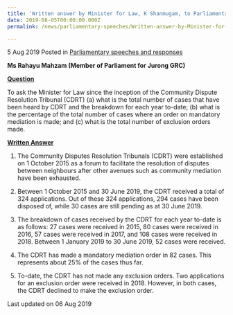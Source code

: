 ```yaml
---
title: 'Written answer by Minister for Law, K Shanmugam, to Parliamentary Question on Community Dispute Resolution Tribunal'
date: 2019-08-05T00:00:00.000Z
permalink: /news/parliamentary-speeches/Written-answer-by-Minister-for-Law-K-Shanmugam-to-Parliamentary-Question-on-Community-Dispute-Resolution-Tribunal

---
```




5 Aug 2019 Posted in [Parliamentary speeches and responses](/news/parliamentary-speeches)

**Ms Rahayu Mahzam (Member of Parliament for Jurong GRC)**

**<u>Question</u>**

To ask the Minister for Law since the inception of the Community Dispute Resolution Tribunal (CDRT) (a) what is the total number of cases that have been heard by CDRT and the breakdown for each year to-date; (b) what is the percentage of the total number of cases where an order on mandatory mediation is made; and (c) what is the total number of exclusion orders made. 

**<u>Written Answer</u>**

1. The Community Disputes Resolution Tribunals (CDRT) were established on 1 October 2015 as a forum to facilitate the resolution of disputes between neighbours after other avenues such as community mediation have been exhausted.
 
2. Between 1 October 2015 and 30 June 2019, the CDRT received a total of 324 applications. Out of these 324 applications, 294 cases have been disposed of, while 30 cases are still pending as at 30 June 2019.
 
3. The breakdown of cases received by the CDRT for each year to-date is as follows: 27 cases were received in 2015, 80 cases were received in 2016, 57 cases were received in 2017, and 108 cases were received in 2018. Between 1 January 2019 to 30 June 2019, 52 cases were received.
 
4. The CDRT has made a mandatory mediation order in 82 cases. This represents about 25% of the cases thus far.
 
5. To-date, the CDRT has not made any exclusion orders. Two applications for an exclusion order were received in 2018. However, in both cases, the CDRT declined to make the exclusion order.

<p class="right-side-updated">Last updated on 06 Aug 2019</p> 



